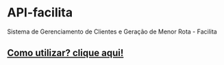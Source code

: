 # API-facilita
Sistema de Gerenciamento de Clientes e Geração de Menor Rota - Facilita

## [Como utilizar? clique aqui!](https://github.com/katson1/sistema-facilita/edit/master/README.md)
